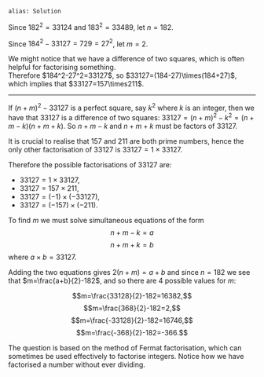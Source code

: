 ````
alias: Solution
````
Since $182^2=33124$ and $183^2=33489$, let $n=182$.

Since $184^2-33127=729=27^2$, let $m=2$.

<div class="chalk">
We might notice that we have a difference of two squares, which is often helpful for factorising something.
</div>
Therefore $184^2-27^2=33127$, so $33127=(184-27)\times(184+27)$, which implies that $33127=157\times211$.

* * *

If $(n+m)^2 - 33127$ is a perfect square, say $k^2$ where $k$ is an integer, then we have that $33127$ is a difference of two squares: $33127 = (n+m)^2 - k^2 = (n+m-k)(n+m+k)$.  So $n+m-k$ and $n+m+k$ must be factors of $33127$.

It is crucial to realise that $157$ and $211$ are both prime numbers, hence the only other factorisation of $33127$ is $33127=1\times33127$.

Therefore the possible factorisations of $33127$ are:
  * $33127=1 \times 33127$,
  * $33127=157 \times 211$,
  * $33127=(-1) \times (-33127)$,
  * $33127=(-157) \times (-211)$.

To find $m$ we must solve simultaneous equations of the form
$$n+m-k=a$$
$$n+m+k=b$$
where $a \times b=33127$.

Adding the two equations gives $2(n+m)=a+b$ and since $n=182$ we see that $m=\frac{a+b}{2}-182$, and so there are $4$ possible values for $m$:

$$m=\frac{33128}{2}-182=16382,$$
$$m=\frac{368}{2}-182=2,$$
$$m=\frac{-33128}{2}-182=16746,$$
$$m=\frac{-368}{2}-182=-366.$$

The question is based on the method of Fermat factorisation, which can sometimes be used effectively to factorise integers. Notice how we have factorised a number without ever dividing.

